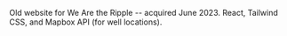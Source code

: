 Old website for We Are the Ripple -- acquired June 2023. React, Tailwind CSS, and Mapbox API (for well locations).
